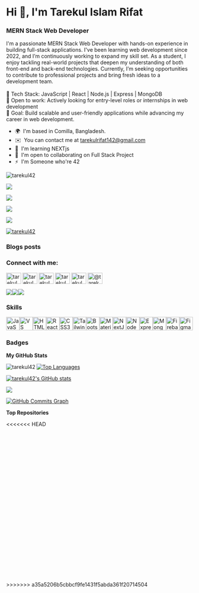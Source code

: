 <h1>Hi 👋, I'm Tarekul Islam Rifat</h1>
<h3>MERN Stack Web Developer</h3>

I'm a passionate MERN Stack Web Developer with hands-on experience in building full-stack applications. I've been learning web development since 2022, and I’m continuously working to expand my skill set. As a student, I enjoy tackling real-world projects that deepen my understanding of both front-end and back-end technologies. Currently, I’m seeking opportunities to contribute to professional projects and bring fresh ideas to a development team. <br /> <br />
🌟 Tech Stack: JavaScript | React | Node.js | Express | MongoDB <br />
💼 Open to work: Actively looking for entry-level roles or internships in web development <br />
🚀 Goal: Build scalable and user-friendly applications while advancing my career in web development.<br />

- 🌍  I'm based in Comilla, Bangladesh.
- ✉️  You can contact me at [tarekulrifat142@gmail.com](mailto:tarekulrifat142@gmail.com)
- 🧠  I'm learning NEXTjs
- 🤝  I'm open to collaborating on Full Stack Project
- ⚡  I'm Someone who're 42

<p align="left"> <img src="https://komarev.com/ghpvc/?username=tarekul42&label=Profile%20views&color=0e75b6&style=flat" alt="tarekul42" /> </p>

<a href="https://www.github.com/tarekul42" target="_blank" rel="noreferrer"><img
src="https://komarev.com/ghpvc/?username=tarekul42&label=Profile%20views&color=0891b2&labelColor=1c1917" /></a>

<a href="https://www.github.com/tarekul42" target="_blank" rel="noreferrer"><img
src="https://img.shields.io/github/followers/tarekul42?logo=github&style=for-the-badge&color=0891b2&labelColor=1c1917" /></a>

<a href="https://www.x.com/tarekul42" target="_blank" rel="noreferrer"><img
src="https://img.shields.io/twitter/follow/tarekul42?logo=twitter&style=for-the-badge&color=0891b2&labelColor=1c1917"
/></a>

<a href="https://www.twitch.tv/" target="_blank" rel="noreferrer"><img
src="https://img.shields.io/twitch/status/?logo=twitchsx&style=for-the-badge&color=0891b2&labelColor=1c1917&label=TWITCH+STATUS" /></a>

<p align="left"> <a href="https://github.com/ryo-ma/github-profile-trophy"><img src="https://github-profile-trophy.vercel.app/?username=tarekul42" alt="tarekul42" /></a> </p>

### Blogs posts

<!-- BLOG-POST-LIST:START -->
<!-- BLOG-POST-LIST:END -->

<h3 align="left">Connect with me:</h3>
<p align="left">
<a href="https://dev.to/tarekul42" target="blank"><img align="center" src="https://raw.githubusercontent.com/rahuldkjain/github-profile-readme-generator/master/src/images/icons/Social/devto.svg" alt="tarekul42" height="30" width="40" /></a>
<a href="https://twitter.com/tarekul42" target="blank"><img align="center" src="https://raw.githubusercontent.com/rahuldkjain/github-profile-readme-generator/master/src/images/icons/Social/twitter.svg" alt="tarekul42" height="30" width="40" /></a>
<a href="https://linkedin.com/in/tarekul42" target="blank"><img align="center" src="https://raw.githubusercontent.com/rahuldkjain/github-profile-readme-generator/master/src/images/icons/Social/linked-in-alt.svg" alt="tarekul42" height="30" width="40" /></a>
<a href="https://fb.com/tarekul42" target="blank"><img align="center" src="https://raw.githubusercontent.com/rahuldkjain/github-profile-readme-generator/master/src/images/icons/Social/facebook.svg" alt="tarekul42" height="30" width="40" /></a>
<a href="https://instagram.com/tarekul.1001r" target="blank"><img align="center" src="https://raw.githubusercontent.com/rahuldkjain/github-profile-readme-generator/master/src/images/icons/Social/instagram.svg" alt="tarekul.1001r" height="30" width="40" /></a>
<a href="https://medium.com/@tarekul42" target="blank"><img align="center" src="https://raw.githubusercontent.com/rahuldkjain/github-profile-readme-generator/master/src/images/icons/Social/medium.svg" alt="@tarekul42" height="30" width="40" /></a>
</p>

<a href="https://www.github.com/tarekul42" target="_blank" rel="noreferrer"><img
src="https://img.shields.io/github/followers/tarekul42?logo=github&style=for-the-badge&color=0891b2&labelColor=1c1917" /></a><a href="https://www.x.com/tarekul42" target="_blank" rel="noreferrer"><img
src="https://img.shields.io/twitter/follow/tarekul42?logo=twitter&style=for-the-badge&color=0891b2&labelColor=1c1917"
/></a><a href="https://www.twitch.tv/" target="_blank" rel="noreferrer"><img
src="https://img.shields.io/twitch/status/?logo=twitchsx&style=for-the-badge&color=0891b2&labelColor=1c1917&label=TWITCH+STATUS" /></a>

### Skills

<p align="left">
<a href="https://developer.mozilla.org/en-US/docs/Web/JavaScript" target="_blank" rel="noreferrer"><img src="https://raw.githubusercontent.com/danielcranney/readme-generator/main/public/icons/skills/javascript-colored.svg" width="36" height="36" alt="JavaScript" /></a><a href="https://code.visualstudio.com/" target="_blank" rel="noreferrer"><img src="https://raw.githubusercontent.com/danielcranney/readme-generator/main/public/icons/skills/visualstudiocode.svg" width="36" height="36" alt="VS Code" /></a><a href="https://developer.mozilla.org/en-US/docs/Glossary/HTML5" target="_blank" rel="noreferrer"><img src="https://raw.githubusercontent.com/danielcranney/readme-generator/main/public/icons/skills/html5-colored.svg" width="36" height="36" alt="HTML5" /></a><a href="https://reactjs.org/" target="_blank" rel="noreferrer"><img src="https://raw.githubusercontent.com/danielcranney/readme-generator/main/public/icons/skills/react-colored.svg" width="36" height="36" alt="React" /></a><a href="https://www.w3.org/TR/CSS/#css" target="_blank" rel="noreferrer"><img src="https://raw.githubusercontent.com/danielcranney/readme-generator/main/public/icons/skills/css3-colored.svg" width="36" height="36" alt="CSS3" /></a><a href="https://tailwindcss.com/" target="_blank" rel="noreferrer"><img src="https://raw.githubusercontent.com/danielcranney/readme-generator/main/public/icons/skills/tailwindcss-colored.svg" width="36" height="36" alt="TailwindCSS" /></a><a href="https://getbootstrap.com/" target="_blank" rel="noreferrer"><img src="https://raw.githubusercontent.com/danielcranney/readme-generator/main/public/icons/skills/bootstrap-colored.svg" width="36" height="36" alt="Bootstrap" /></a><a href="https://mui.com/" target="_blank" rel="noreferrer"><img src="https://raw.githubusercontent.com/danielcranney/readme-generator/main/public/icons/skills/materialui-colored.svg" width="36" height="36" alt="Material UI" /></a><a href="https://nextjs.org/docs" target="_blank" rel="noreferrer"><img src="https://raw.githubusercontent.com/danielcranney/readme-generator/main/public/icons/skills/nextjs-colored.svg" width="36" height="36" alt="NextJs" /></a><a href="https://nodejs.org/en/" target="_blank" rel="noreferrer"><img src="https://raw.githubusercontent.com/danielcranney/readme-generator/main/public/icons/skills/nodejs-colored.svg" width="36" height="36" alt="NodeJS" /></a><a href="https://expressjs.com/" target="_blank" rel="noreferrer"><img src="https://raw.githubusercontent.com/danielcranney/readme-generator/main/public/icons/skills/express-colored.svg" width="36" height="36" alt="Express" /></a><a href="https://www.mongodb.com/" target="_blank" rel="noreferrer"><img src="https://raw.githubusercontent.com/danielcranney/readme-generator/main/public/icons/skills/mongodb-colored.svg" width="36" height="36" alt="MongoDB" /></a><a href="https://firebase.google.com/" target="_blank" rel="noreferrer"><img src="https://raw.githubusercontent.com/danielcranney/readme-generator/main/public/icons/skills/firebase-colored.svg" width="36" height="36" alt="Firebase" /></a><a href="https://www.figma.com/" target="_blank" rel="noreferrer"><img src="https://raw.githubusercontent.com/danielcranney/readme-generator/main/public/icons/skills/figma-colored.svg" width="36" height="36" alt="Figma" /></a></p>

### Badges

<b>My GitHub Stats</b>

<p><img align="left" src="https://github-readme-stats.vercel.app/api/top-langs?username=tarekul42&show_icons=true&locale=en&layout=compact&bg_color=1c1917&hide_border=true&title_color=0891b2" alt="tarekul42" /></p>

<a href="https://github.com/tarekul42" align="left"><img src="https://github-readme-stats.vercel.app/api/top-langs/?username=tarekul42&langs_count=10&title_color=0891b2&text_color=ffffff&icon_color=0891b2&bg_color=1c1917&hide_border=true&locale=en&custom_title=Top%20%Languages" alt="Top Languages" /></a>

<a href="http://www.github.com/tarekul42"><img src="https://github-readme-stats.vercel.app/api?username=tarekul42&show_icons=true&hide=stars,&count_private=true&title_color=0891b2&text_color=ffffff&icon_color=0891b2&bg_color=1c1917&hide_border=true&show_icons=true" alt="tarekul42's GitHub stats" /></a>

<a href="http://www.github.com/tarekul42"><img src="https://github-readme-streak-stats.herokuapp.com/?user=tarekul42&stroke=ffffff&background=1c1917&ring=0891b2&fire=0891b2&currStreakNum=ffffff&currStreakLabel=0891b2&sideNums=ffffff&sideLabels=ffffff&dates=ffffff&hide_border=true" /></a>

<a href="http://www.github.com/tarekul42"><img src="https://github-readme-activity-graph.cyclic.app/graph?username=tarekul42&bg_color=1c1917&color=ffffff&line=0891b2&point=ffffff&area_color=1c1917&area=true&hide_border=true&custom_title=GitHub%20Commits%20Graph" alt="GitHub Commits Graph" /></a>

<b>Top Repositories</b>

<<<<<<< HEAD

# <div width="100%" align="center"></div><br /><br /><br /><br /><br /><br /><br />

<div width="100%" align="center"></div><br /><br /><br /><br /><br /><br /><br />
>>>>>>> a35a5206b5cbbcf9fe1431f5abda361f20714504
